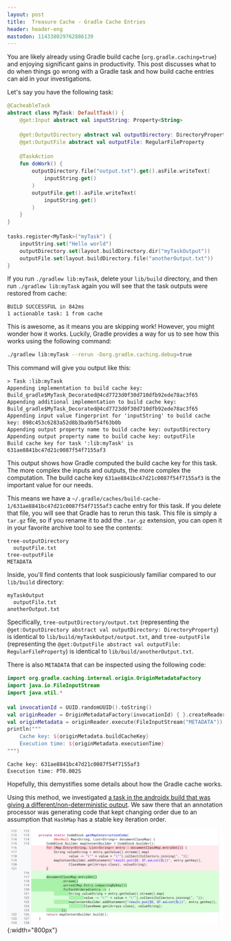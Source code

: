 ```yaml
---
layout: post
title:  Treasure Cache - Gradle Cache Entries
header: header-eng
mastodon: 114338029762886139
---
```


You are likely already using Gradle build cache (`org.gradle.caching=true`) and enjoying significant gains in productivity.
This post discusses what to do when things go wrong with a Gradle task and how build cache entries can aid in your investigations.

Let's say you have the following task:

```kotlin
@CacheableTask
abstract class MyTask: DefaultTask() {
    @get:Input abstract val inputString: Property<String>

    @get:OutputDirectory abstract val outputDirectory: DirectoryProperty
    @get:OutputFile abstract val outputFile: RegularFileProperty

    @TaskAction
    fun doWork() {
        outputDirectory.file("output.txt").get().asFile.writeText(
            inputString.get()
        )
        outputFile.get().asFile.writeText(
            inputString.get()
        )
    }
}

tasks.register<MyTask>("myTask") {
    inputString.set("Hello world")
    outputDirectory.set(layout.buildDirectory.dir("myTaskOutput"))
    outputFile.set(layout.buildDirectory.file("anotherOutput.txt"))
}
```

If you run `./gradlew lib:myTask`, delete your `lib/build` directory, and then run `./gradlew lib:myTask` again
you will see that the task outputs were restored from cache:

```text
BUILD SUCCESSFUL in 842ms
1 actionable task: 1 from cache
```

This is awesome, as it means you are skipping work! However, you might wonder how it works. Luckily, Gradle provides
a way for us to see how this works using the following command:

```bash
./gradlew lib:myTask --rerun -Dorg.gradle.caching.debug=true
```

This command will give you output like this:

```text
> Task :lib:myTask
Appending implementation to build cache key: Build_gradle$MyTask_Decorated@4cd7723d0f30d710dfb92ede78ac3f65
Appending additional implementation to build cache key: Build_gradle$MyTask_Decorated@4cd7723d0f30d710dfb92ede78ac3f65
Appending input value fingerprint for 'inputString' to build cache key: 098c453c6283a52d8b3ba9bf54f63b0b
Appending output property name to build cache key: outputDirectory
Appending output property name to build cache key: outputFile
Build cache key for task ':lib:myTask' is 631ae8841bc47d21c0087f54f7155af3
```

This output shows how Gradle computed the build cache key for this task. The more complex the inputs and outputs, the
more complex the computation. The build cache key `631ae8841bc47d21c0087f54f7155af3` is the important value for our needs.

This means we have a `~/.gradle/caches/build-cache-1/631ae8841bc47d21c0087f54f7155af3` cache entry for this task. If you
delete that file, you will see that Gradle has to rerun this task. This file is simply a `tar.gz` file, so if you rename
it to add the `.tar.gz` extension, you can open it in your favorite archive tool to see the contents:

```text
tree-outputDirectory
  outputFile.txt
tree-outputFile
METADATA
```

Inside, you'll find contents that look suspiciously familiar compared to our `lib/build` directory:

```text
myTaskOutput
  outputFile.txt
anotherOutput.txt
```

Specifically, `tree-outputDirectory/output.txt` (representing the `@get:OutputDirectory abstract val outputDirectory: DirectoryProperty`) is identical to
`lib/build/myTaskOutput/output.txt`, and `tree-outputFile` (representing the `@get:OutputFile abstract val outputFile: RegularFileProperty`) is identical to
`lib/build/anotherOutput.txt`.

There is also `METADATA` that can be inspected using the following code:

```kotlin
import org.gradle.caching.internal.origin.OriginMetadataFactory
import java.io.FileInputStream
import java.util.*

val invocationId = UUID.randomUUID().toString()
val originReader = OriginMetadataFactory(invocationId) { }.createReader()
val originMetadata = originReader.execute(FileInputStream("METADATA"))
println("""
    Cache key: ${originMetadata.buildCacheKey}
    Execution time: ${originMetadata.executionTime}
""")
```

```text
Cache key: 631ae8841bc47d21c0087f54f7155af3
Execution time: PT0.002S
```

Hopefully, this demystifies some details about how the Gradle cache works.

Using this method, we investigated [a task in the androidx build that was giving a different/non-deterministic output](https://issuetracker.google.com/issues/408463628).
We saw there that an annotation processor was generating code that kept changing order due to an assumption that `HashMap`
has a stable key iteration order.

![A fix for AppSearch code generator](/assets/2025-04-14-generator-fix.png){:width="800px"}
